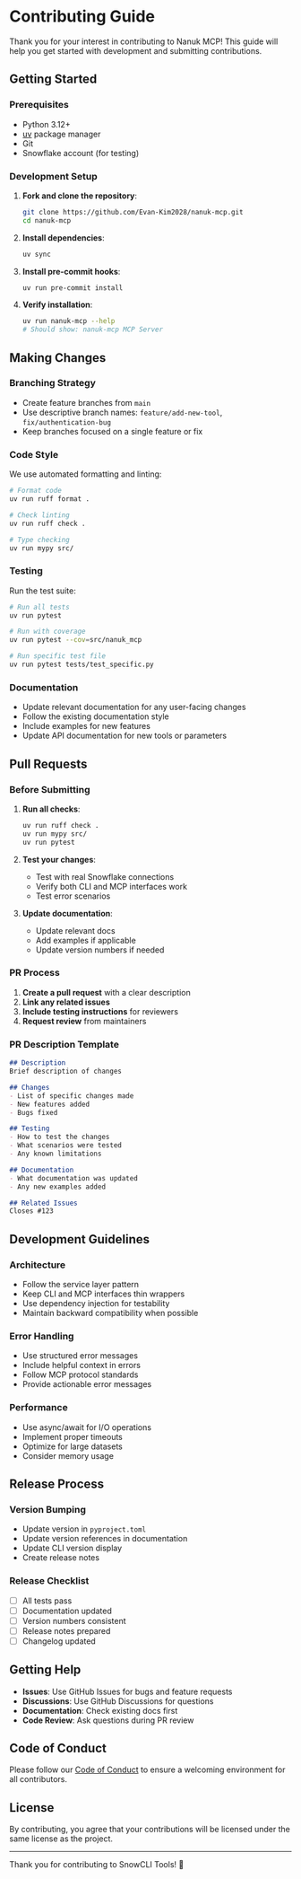 # Contributing Guide

Thank you for your interest in contributing to Nanuk MCP! This guide will help you get started with development and submitting contributions.

## Getting Started

### Prerequisites

- Python 3.12+
- [uv](https://docs.astral.sh/uv/) package manager
- Git
- Snowflake account (for testing)

### Development Setup

1. **Fork and clone the repository**:
   ```bash
   git clone https://github.com/Evan-Kim2028/nanuk-mcp.git
   cd nanuk-mcp
   ```

2. **Install dependencies**:
   ```bash
   uv sync
   ```

3. **Install pre-commit hooks**:
   ```bash
   uv run pre-commit install
   ```

4. **Verify installation**:
   ```bash
   uv run nanuk-mcp --help
   # Should show: nanuk-mcp MCP Server
   ```

## Making Changes

### Branching Strategy

- Create feature branches from `main`
- Use descriptive branch names: `feature/add-new-tool`, `fix/authentication-bug`
- Keep branches focused on a single feature or fix

### Code Style

We use automated formatting and linting:

```bash
# Format code
uv run ruff format .

# Check linting
uv run ruff check .

# Type checking
uv run mypy src/
```

### Testing

Run the test suite:

```bash
# Run all tests
uv run pytest

# Run with coverage
uv run pytest --cov=src/nanuk_mcp

# Run specific test file
uv run pytest tests/test_specific.py
```

### Documentation

- Update relevant documentation for any user-facing changes
- Follow the existing documentation style
- Include examples for new features
- Update API documentation for new tools or parameters

## Pull Requests

### Before Submitting

1. **Run all checks**:
   ```bash
   uv run ruff check .
   uv run mypy src/
   uv run pytest
   ```

2. **Test your changes**:
   - Test with real Snowflake connections
   - Verify both CLI and MCP interfaces work
   - Test error scenarios

3. **Update documentation**:
   - Update relevant docs
   - Add examples if applicable
   - Update version numbers if needed

### PR Process

1. **Create a pull request** with a clear description
2. **Link any related issues**
3. **Include testing instructions** for reviewers
4. **Request review** from maintainers

### PR Description Template

```markdown
## Description
Brief description of changes

## Changes
- List of specific changes made
- New features added
- Bugs fixed

## Testing
- How to test the changes
- What scenarios were tested
- Any known limitations

## Documentation
- What documentation was updated
- Any new examples added

## Related Issues
Closes #123
```

## Development Guidelines

### Architecture

- Follow the service layer pattern
- Keep CLI and MCP interfaces thin wrappers
- Use dependency injection for testability
- Maintain backward compatibility when possible

### Error Handling

- Use structured error messages
- Include helpful context in errors
- Follow MCP protocol standards
- Provide actionable error messages

### Performance

- Use async/await for I/O operations
- Implement proper timeouts
- Optimize for large datasets
- Consider memory usage

## Release Process

### Version Bumping

- Update version in `pyproject.toml`
- Update version references in documentation
- Update CLI version display
- Create release notes

### Release Checklist

- [ ] All tests pass
- [ ] Documentation updated
- [ ] Version numbers consistent
- [ ] Release notes prepared
- [ ] Changelog updated

## Getting Help

- **Issues**: Use GitHub Issues for bugs and feature requests
- **Discussions**: Use GitHub Discussions for questions
- **Documentation**: Check existing docs first
- **Code Review**: Ask questions during PR review

## Code of Conduct

Please follow our [Code of Conduct](CODE_OF_CONDUCT.md) to ensure a welcoming environment for all contributors.

## License

By contributing, you agree that your contributions will be licensed under the same license as the project.

---

Thank you for contributing to SnowCLI Tools! 🚀
